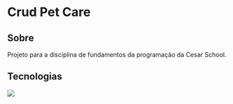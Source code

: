 <h1>Crud Pet Care</h1>

<h2>Sobre</h2>
<p>Projeto para a disciplina de fundamentos da programação da Cesar School.</p>

## Tecnologias
<div>
   <img src=https://img.shields.io/badge/Python-black?style=for-the-badge&logo=python&logoColor=white&logoSize=auto>
</div>